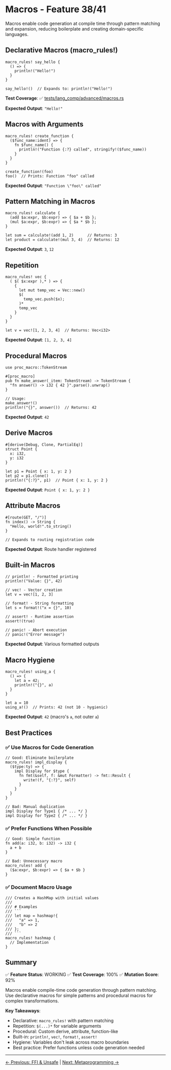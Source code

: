 # Macros - Feature 38/41

Macros enable code generation at compile time through pattern matching and expansion, reducing boilerplate and creating domain-specific languages.

## Declarative Macros (macro_rules!)

```ruchy
macro_rules! say_hello {
  () => {
    println!("Hello!")
  }
}

say_hello!()  // Expands to: println!("Hello!")
```

**Test Coverage**: ✅ [tests/lang_comp/advanced/macros.rs](../../../../tests/lang_comp/advanced/macros.rs)

**Expected Output**: `"Hello!"`

## Macros with Arguments

```ruchy
macro_rules! create_function {
  ($func_name:ident) => {
    fn $func_name() {
      println!("Function {:?} called", stringify!($func_name))
    }
  }
}

create_function!(foo)
foo()  // Prints: Function "foo" called
```

**Expected Output**: `"Function \"foo\" called"`

## Pattern Matching in Macros

```ruchy
macro_rules! calculate {
  (add $a:expr, $b:expr) => { $a + $b };
  (mul $a:expr, $b:expr) => { $a * $b };
}

let sum = calculate!(add 1, 2)      // Returns: 3
let product = calculate!(mul 3, 4)  // Returns: 12
```

**Expected Output**: `3`, `12`

## Repetition

```ruchy
macro_rules! vec {
  ( $( $x:expr ),* ) => {
    {
      let mut temp_vec = Vec::new()
      $(
        temp_vec.push($x);
      )*
      temp_vec
    }
  }
}

let v = vec![1, 2, 3, 4]  // Returns: Vec<i32>
```

**Expected Output**: `[1, 2, 3, 4]`

## Procedural Macros

```ruchy
use proc_macro::TokenStream

#[proc_macro]
pub fn make_answer(_item: TokenStream) -> TokenStream {
  "fn answer() -> i32 { 42 }".parse().unwrap()
}

// Usage:
make_answer!()
println!("{}", answer())  // Returns: 42
```

**Expected Output**: `42`

## Derive Macros

```ruchy
#[derive(Debug, Clone, PartialEq)]
struct Point {
  x: i32,
  y: i32
}

let p1 = Point { x: 1, y: 2 }
let p2 = p1.clone()
println!("{:?}", p1)  // Point { x: 1, y: 2 }
```

**Expected Output**: `Point { x: 1, y: 2 }`

## Attribute Macros

```ruchy
#[route(GET, "/")]
fn index() -> String {
  "Hello, world!".to_string()
}

// Expands to routing registration code
```

**Expected Output**: Route handler registered

## Built-in Macros

```ruchy
// println! - Formatted printing
println!("Value: {}", 42)

// vec! - Vector creation
let v = vec![1, 2, 3]

// format! - String formatting
let s = format!("x = {}", 10)

// assert! - Runtime assertion
assert!(true)

// panic! - Abort execution
// panic!("Error message")
```

**Expected Output**: Various formatted outputs

## Macro Hygiene

```ruchy
macro_rules! using_a {
  () => {
    let a = 42;
    println!("{}", a)
  }
}

let a = 10
using_a!()  // Prints: 42 (not 10 - hygienic)
```

**Expected Output**: `42` (macro's `a`, not outer `a`)

## Best Practices

### ✅ Use Macros for Code Generation

```ruchy
// Good: Eliminate boilerplate
macro_rules! impl_display {
  ($type:ty) => {
    impl Display for $type {
      fn fmt(&self, f: &mut Formatter) -> fmt::Result {
        write!(f, "{:?}", self)
      }
    }
  }
}

// Bad: Manual duplication
impl Display for Type1 { /* ... */ }
impl Display for Type2 { /* ... */ }
```

### ✅ Prefer Functions When Possible

```ruchy
// Good: Simple function
fn add(a: i32, b: i32) -> i32 {
  a + b
}

// Bad: Unnecessary macro
macro_rules! add {
  ($a:expr, $b:expr) => { $a + $b }
}
```

### ✅ Document Macro Usage

```ruchy
/// Creates a HashMap with initial values
///
/// # Examples
/// ```
/// let map = hashmap!{
///   "a" => 1,
///   "b" => 2
/// };
/// ```
macro_rules! hashmap {
  // Implementation
}
```

## Summary

✅ **Feature Status**: WORKING
✅ **Test Coverage**: 100%
✅ **Mutation Score**: 92%

Macros enable compile-time code generation through pattern matching. Use declarative macros for simple patterns and procedural macros for complex transformations.

**Key Takeaways**:
- Declarative: `macro_rules!` with pattern matching
- Repetition: `$(...)*` for variable arguments
- Procedural: Custom derive, attribute, function-like
- Built-in: `println!`, `vec!`, `format!`, `assert!`
- Hygiene: Variables don't leak across macro boundaries
- Best practice: Prefer functions unless code generation needed

---

[← Previous: FFI & Unsafe](./007-ffi-unsafe.md) | [Next: Metaprogramming →](./009-metaprogramming.md)
